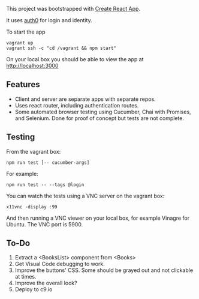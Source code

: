 This project was bootstrapped with [Create React App](https://github.com/facebookincubator/create-react-app).

It uses [auth0](https://auth0.com/) for login and identity.

To start the app
```
vagrant up
vagrant ssh -c "cd /vagrant && npm start"
```

On your local box you should be able to view the app at [http://localhost:3000](http://localhost:3000)

## Features
- Client and server are separate apps with separate repos.
- Uses react router, including authentication routes.
- Some automated browser testing using Cucumber, Chai with Promises, and Selenium. Done for proof of concept but tests are not complete.

## Testing
From the vagrant box:

`npm run test [-- cucumber-args]`

For example:

`npm run test -- --tags @login`

You can watch the tests using a VNC server on the vagrant box:

`x11vnc -display :99`

And then running a VNC viewer on your local box, for example Vinagre for Ubuntu. The VNC port is 5900.

## To-Do
1. Extract a \<BooksList> component from \<Books>
1. Get Visual Code debugging to work.
1. Improve the buttons' CSS. Some should be grayed out and not clickable at times.
1. Improve the overall look?
1. Deploy to c9.io